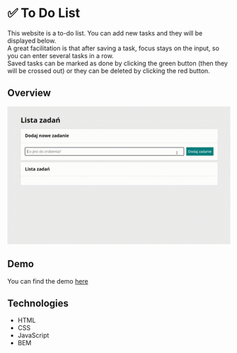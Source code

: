 # ✅ To Do List  
This website is a to-do list. You can add new tasks and they will be displayed below.<br>A great facilitation is that after saving a task, focus stays on the input, so you can enter several tasks in a row.<br>Saved tasks can be marked as done by clicking the green button (then they will be crossed out) or they can be deleted by clicking the red button.

## Overview
<img src="images/screen-video.gif" alt="Welcome gif" width="700">

## Demo
You can find the demo [here](https://olachrzan.github.io/to_do_list/)

## Technologies
- HTML
- CSS
- JavaScript
- BEM
